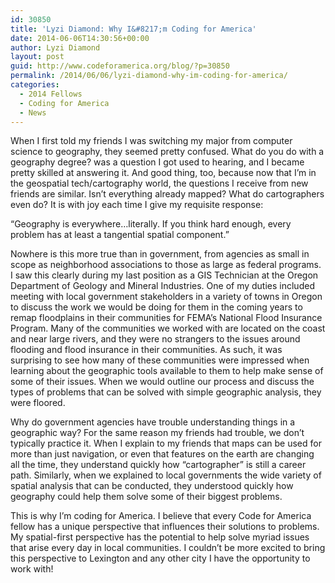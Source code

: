 ```yaml
---
id: 30850
title: 'Lyzi Diamond: Why I&#8217;m Coding for America'
date: 2014-06-06T14:30:56+00:00
author: Lyzi Diamond
layout: post
guid: http://www.codeforamerica.org/blog/?p=30850
permalink: /2014/06/06/lyzi-diamond-why-im-coding-for-america/
categories:
  - 2014 Fellows
  - Coding for America
  - News
---
```

<p dir="ltr">
  When I first told my friends I was switching my major from computer science to geography, they seemed pretty confused. What do you do with a geography degree? was a question I got used to hearing, and I became pretty skilled at answering it. And good thing, too, because now that I’m in the geospatial tech/cartography world, the questions I receive from new friends are similar. Isn’t everything already mapped? What do cartographers even do? It is with joy each time I give my requisite response:
</p>

<p dir="ltr">
  “Geography is everywhere&#8230;literally. If you think hard enough, every problem has at least a tangential spatial component.”
</p>

<p dir="ltr">
  Nowhere is this more true than in government, from agencies as small in scope as neighborhood associations to those as large as federal programs. I saw this clearly during my last position as a GIS Technician at the Oregon Department of Geology and Mineral Industries. One of my duties included meeting with local government stakeholders in a variety of towns in Oregon to discuss the work we would be doing for them in the coming years to remap floodplains in their communities for FEMA’s National Flood Insurance Program. Many of the communities we worked with are located on the coast and near large rivers, and they were no strangers to the issues around flooding and flood insurance in their communities. As such, it was surprising to see how many of these communities were impressed when learning about the geographic tools available to them to help make sense of some of their issues. When we would outline our process and discuss the types of problems that can be solved with simple geographic analysis, they were floored.
</p>

<p dir="ltr">
  Why do government agencies have trouble understanding things in a geographic way? For the same reason my friends had trouble, we don’t typically practice it. When I explain to my friends that maps can be used for more than just navigation, or even that features on the earth are changing all the time, they understand quickly how “cartographer” is still a career path. Similarly, when we explained to local governments the wide variety of spatial analysis that can be conducted, they understood quickly how geography could help them solve some of their biggest problems.
</p>

<p dir="ltr">
  This is why I’m coding for America. I believe that every Code for America fellow has a unique perspective that influences their solutions to problems. My spatial-first perspective has the potential to help solve myriad issues that arise every day in local communities. I couldn’t be more excited to bring this perspective to Lexington and any other city I have the opportunity to work with!
</p>

&nbsp;
